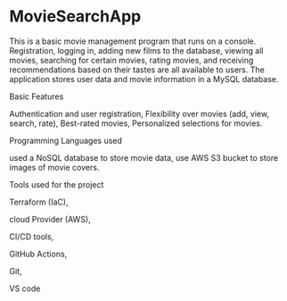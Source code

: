 # MovieSearchApp

This is a basic movie management program that runs on a console. Registration, logging in, adding new films to the database, viewing all movies, searching for certain movies, rating movies, and receiving recommendations based on their tastes are all available to users. The application stores user data and movie information in a MySQL database.

Basic Features

Authentication and user registration,
Flexibility over movies (add, view, search, rate),
Best-rated movies,
Personalized selections for movies.


Programming Languages used

used a NoSQL database to store movie data, 
use AWS S3 bucket to store images of movie covers.



Tools used for the project


Terraform (IaC),

cloud Provider (AWS),

CI/CD tools,

GitHub Actions,

Git,

VS code


